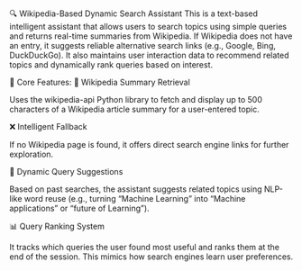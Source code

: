 🔍 Wikipedia-Based Dynamic Search Assistant
This is a text-based intelligent assistant that allows users to search topics using simple queries and returns real-time summaries from Wikipedia. If Wikipedia does not have an entry, it suggests reliable alternative search links (e.g., Google, Bing, DuckDuckGo). It also maintains user interaction data to recommend related topics and dynamically rank queries based on interest.

🔧 Core Features:
🧠 Wikipedia Summary Retrieval

Uses the wikipedia-api Python library to fetch and display up to 500 characters of a Wikipedia article summary for a user-entered topic.

❌ Intelligent Fallback

If no Wikipedia page is found, it offers direct search engine links for further exploration.

🔄 Dynamic Query Suggestions

Based on past searches, the assistant suggests related topics using NLP-like word reuse (e.g., turning “Machine Learning” into “Machine applications” or “future of Learning”).

📊 Query Ranking System

It tracks which queries the user found most useful and ranks them at the end of the session. This mimics how search engines learn user preferences.
